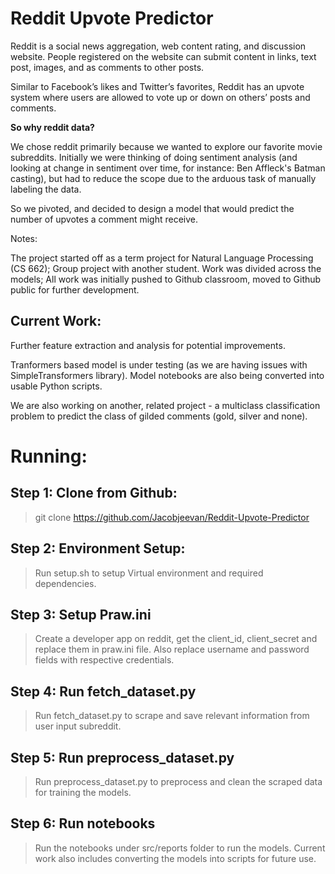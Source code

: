 # Reddit Upvote Predictor

Reddit is a social news aggregation, web content rating, and discussion website. People registered on the website can submit content in links, text post, images, and as comments to other posts.

Similar to Facebook’s likes and Twitter’s  favorites, Reddit has an upvote system where users are allowed to vote up or down on others’ posts and comments.

__So why reddit data?__

We chose reddit primarily because we wanted to explore our favorite movie subreddits. Initially we were thinking of doing sentiment analysis (and looking at change in sentiment over time, for instance: Ben Affleck's Batman casting), but had to reduce the scope due to the arduous task of manually labeling the data.

So we pivoted, and decided to design a model that would predict the number of upvotes a comment might receive.

Notes:

The project started off as a term project for Natural Language Processing (CS 662); Group project with another student. Work was divided across the models; All work was initially pushed to Github classroom, moved to Github public for further development.

## Current Work:

Further feature extraction and analysis for potential improvements.

Tranformers based model is under testing (as we are having issues with SimpleTransformers library). Model notebooks are also being converted into usable Python scripts.

We are also working on another, related project - a multiclass classification problem to predict the class of gilded comments (gold, silver and none).

# Running:

## Step 1: Clone from Github:

> git clone https://github.com/Jacobjeevan/Reddit-Upvote-Predictor

## Step 2: Environment Setup:

> Run setup.sh to setup Virtual environment and required dependencies.

## Step 3: Setup Praw.ini

> Create a developer app on reddit, get the client_id, client_secret and replace them in praw.ini file. Also replace username and password fields with respective credentials.

## Step 4: Run fetch_dataset.py

> Run fetch_dataset.py to scrape and save relevant information from user input subreddit.

## Step 5: Run preprocess_dataset.py

> Run preprocess_dataset.py to preprocess and clean the scraped data for training the models.

## Step 6: Run notebooks

> Run the notebooks under src/reports folder to run the models. Current work also includes converting the models into scripts for future use.


